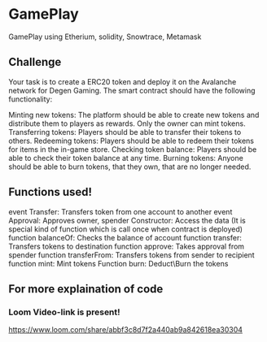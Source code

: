 # GamePlay
GamePlay using Etherium, solidity, Snowtrace, Metamask

## Challenge
Your task is to create a ERC20 token and deploy it on the Avalanche network for Degen Gaming. The smart contract should have the following functionality:

Minting new tokens: The platform should be able to create new tokens and distribute them to players as rewards. Only the owner can mint tokens.
Transferring tokens: Players should be able to transfer their tokens to others.
Redeeming tokens: Players should be able to redeem their tokens for items in the in-game store.
Checking token balance: Players should be able to check their token balance at any time.
Burning tokens: Anyone should be able to burn tokens, that they own, that are no longer needed.

## Functions used!
event Transfer: Transfers token from one account to another
event Approval: Approves owner, spender
Constructor: Access the data
(It is special kind of function which is call once when contract is deployed)
function balanceOf: Checks the balance of account
function transfer: Transfers tokens to destination
function approve: Takes approval from spender
function transferFrom: Transfers tokens from sender to recipient
function mint: Mint tokens
Function burn: Deduct\Burn the tokens



## For more explaination of code
### Loom Video-link is present!
https://www.loom.com/share/abbf3c8d7f2a440ab9a842618ea30304
